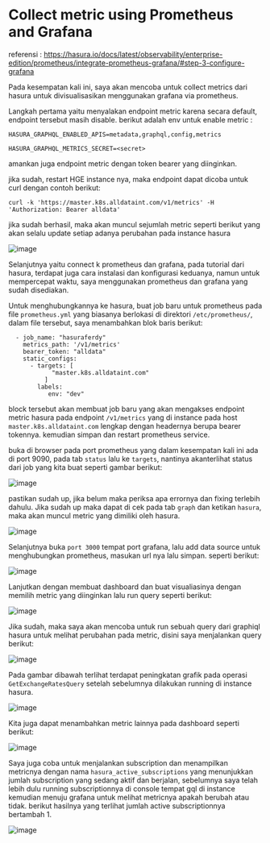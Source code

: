 # Collect metric using Prometheus and Grafana

referensi : https://hasura.io/docs/latest/observability/enterprise-edition/prometheus/integrate-prometheus-grafana/#step-3-configure-grafana

Pada kesempatan kali ini, saya akan mencoba untuk collect metrics dari hasura untuk divisualisasikan menggunakan grafana via prometheus.

Langkah pertama yaitu menyalakan endpoint metric karena secara default, endpoint tersebut masih disable. berikut adalah env untuk enable metric :

```
HASURA_GRAPHQL_ENABLED_APIS=metadata,graphql,config,metrics
```
```
HASURA_GRAPHQL_METRICS_SECRET=<secret>
```
amankan juga endpoint metric dengan token bearer yang diinginkan.

jika sudah, restart HGE instance nya, maka endpoint dapat dicoba untuk curl dengan contoh berikut:

```
curl -k 'https://master.k8s.alldataint.com/v1/metrics' -H 'Authorization: Bearer alldata'
```

jika sudah berhasil, maka akan muncul sejumlah metric seperti berikut yang akan selalu update setiap adanya perubahan pada instance hasura

![image](https://github.com/user-attachments/assets/daaf2784-5dbd-4a78-8aca-f9d197bc6937)

Selanjutnya yaitu connect k prometheus dan grafana, pada tutorial dari hasura, terdapat juga cara instalasi dan konfigurasi keduanya, namun untuk mempercepat waktu, saya menggunakan prometheus dan grafana yang sudah disediakan.

Untuk menghubungkannya ke hasura, buat job baru untuk prometheus pada file `prometheus.yml` yang biasanya berlokasi di direktori `/etc/prometheus/`, dalam file tersebut, saya menambahkan blok baris berikut:

```
  - job_name: "hasuraferdy"
    metrics_path: '/v1/metrics'
    bearer_token: "alldata"
    static_configs:
      - targets: [
            "master.k8s.alldataint.com"
          ]
        labels:
           env: "dev"
```

block tersebut akan membuat job baru yang akan mengakses endpoint metric hasura pada endpoint `/v1/metrics` yang di instance pada host `master.k8s.alldataint.com` lengkap dengan headernya berupa bearer tokennya. kemudian simpan dan restart prometheus service.

buka di browser pada port prometheus yang dalam kesempatan kali ini ada di port 9090, pada tab `status` lalu ke `targets`, nantinya akanterlihat status dari job yang kita buat seperti gambar berikut:

![image](https://github.com/user-attachments/assets/2e3eec96-e5ab-4d12-a3a2-582c36c4c07f)

pastikan sudah up, jika belum maka periksa apa errornya dan fixing terlebih dahulu. Jika sudah up maka dapat di cek pada tab `graph` dan ketikan `hasura`, maka akan muncul metric yang dimiliki oleh hasura.

![image](https://github.com/user-attachments/assets/82138bbd-9d0b-443c-bee1-950013c28076)

Selanjutnya buka `port 3000` tempat port grafana, lalu add data source untuk menghubungkan prometheus, masukan url nya lalu simpan. seperti berikut:

![image](https://github.com/user-attachments/assets/a7c712f9-ef71-436e-9292-7553b9e9b2dd)

Lanjutkan dengan membuat dashboard dan buat visualiasinya dengan memilih metric yang diinginkan lalu run query seperti berikut:

![image](https://github.com/user-attachments/assets/07a910ba-5dd0-47f3-b4ea-5c7bf8c2b2f0)

Jika sudah, maka saya akan mencoba untuk run sebuah query dari graphiql hasura untuk melihat perubahan pada metric, disini saya menjalankan query berikut:

![image](https://github.com/user-attachments/assets/3c5feed3-9c0d-4ad0-9fcd-e7700cf9b0c9)

Pada gambar dibawah terlihat terdapat peningkatan grafik pada operasi `GetExchangeRatesQuery` setelah sebelumnya dilakukan running di instance hasura.

![image](https://github.com/user-attachments/assets/96f0c057-78ba-441a-b2f6-199a3c47da95)

Kita juga dapat menambahkan metric lainnya pada dashboard seperti berikut:

![image](https://github.com/user-attachments/assets/eabbc87d-ddda-4a52-b816-53e50ac38efd)

Saya juga coba untuk menjalankan subscription dan menampilkan metricnya dengan nama `hasura_active_subscriptions` yang menunjukkan jumlah subscription yang sedang aktif dan berjalan, sebelumnya saya telah lebih dulu running subscriptionnya di console tempat gql di instance kemudian menuju grafana untuk melihat metricnya apakah berubah atau tidak. berikut hasilnya yang terlihat jumlah active subscriptionnya bertambah 1.

![image](https://github.com/user-attachments/assets/655211bb-5b53-4631-962e-c34986b17362)


